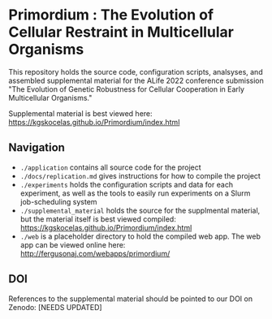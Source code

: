 # Primordium : The Evolution of Cellular Restraint in Multicellular Organisms

This repository holds the source code, configuration scripts, analsyses, and assembled supplemental material for the ALife 2022 conference submission "The Evolution of Genetic Robustness for Cellular Cooperation in Early Multicellular Organisms."

Supplemental material is best viewed here: https://kgskocelas.github.io/Primordium/index.html

## Navigation
- `./application` contains all source code for the project
- `./docs/replication.md` gives instructions for how to compile the project
- `./experiments` holds the configuration scripts and data for each experiment, as well as the tools to easily run experiments on a Slurm job-scheduling system
- `./supplemental_material` holds the source for the supplmental material, but the material itself is best viewed compiled: https://kgskocelas.github.io/Primordium/index.html
- `./web` is a placeholder directory to hold the compiled web app. The web app can be viewed online here: http://fergusonaj.com/webapps/primordium/

## DOI 
References to the supplemental material should be pointed to our DOI on Zenodo: [NEEDS UPDATED]
